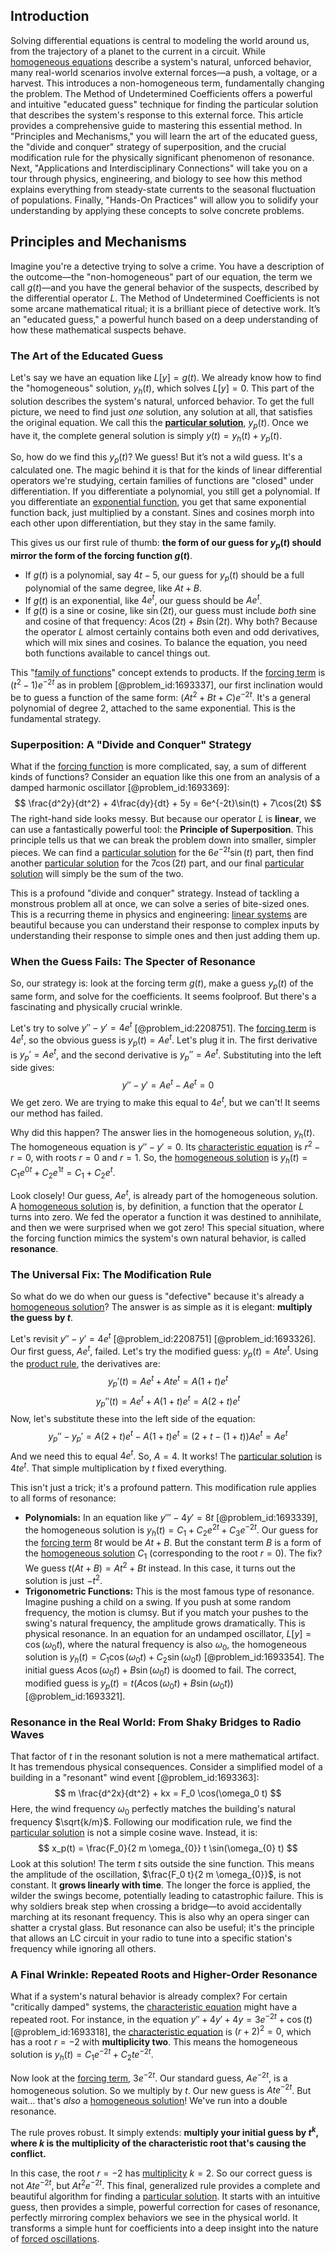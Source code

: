 ## Introduction
Solving differential equations is central to modeling the world around us, from the trajectory of a planet to the current in a circuit. While [homogeneous equations](@article_id:163156) describe a system's natural, unforced behavior, many real-world scenarios involve external forces—a push, a voltage, or a harvest. This introduces a non-homogeneous term, fundamentally changing the problem. The Method of Undetermined Coefficients offers a powerful and intuitive "educated guess" technique for finding the particular solution that describes the system's response to this external force. This article provides a comprehensive guide to mastering this essential method. In "Principles and Mechanisms," you will learn the art of the educated guess, the "divide and conquer" strategy of superposition, and the crucial modification rule for the physically significant phenomenon of resonance. Next, "Applications and Interdisciplinary Connections" will take you on a tour through physics, engineering, and biology to see how this method explains everything from steady-state currents to the seasonal fluctuation of populations. Finally, "Hands-On Practices" will allow you to solidify your understanding by applying these concepts to solve concrete problems.

## Principles and Mechanisms

Imagine you're a detective trying to solve a crime. You have a description of the outcome—the "non-homogeneous" part of our equation, the term we call $g(t)$—and you have the general behavior of the suspects, described by the differential operator $L$. The Method of Undetermined Coefficients is not some arcane mathematical ritual; it is a brilliant piece of detective work. It’s an "educated guess," a powerful hunch based on a deep understanding of how these mathematical suspects behave.

### The Art of the Educated Guess

Let's say we have an equation like $L[y] = g(t)$. We already know how to find the "homogeneous" solution, $y_h(t)$, which solves $L[y] = 0$. This part of the solution describes the system's natural, unforced behavior. To get the full picture, we need to find just *one* solution, any solution at all, that satisfies the original equation. We call this the **[particular solution](@article_id:148586)**, $y_p(t)$. Once we have it, the complete general solution is simply $y(t) = y_h(t) + y_p(t)$.

So, how do we find this $y_p(t)$? We guess! But it’s not a wild guess. It's a calculated one. The magic behind it is that for the kinds of linear differential operators we're studying, certain families of functions are "closed" under differentiation. If you differentiate a polynomial, you still get a polynomial. If you differentiate an [exponential function](@article_id:160923), you get that same exponential function back, just multiplied by a constant. Sines and cosines morph into each other upon differentiation, but they stay in the same family.

This gives us our first rule of thumb: **the form of our guess for $y_p(t)$ should mirror the form of the forcing function $g(t)$**.

-   If $g(t)$ is a polynomial, say $4t - 5$, our guess for $y_p(t)$ should be a full polynomial of the same degree, like $At + B$.
-   If $g(t)$ is an exponential, like $4e^t$, our guess should be $Ae^t$.
-   If $g(t)$ is a sine or cosine, like $\sin(2t)$, our guess must include *both* sine and cosine of that frequency: $A\cos(2t) + B\sin(2t)$. Why both? Because the operator $L$ almost certainly contains both even and odd derivatives, which will mix sines and cosines. To balance the equation, you need both functions available to cancel things out.

This "[family of functions](@article_id:136955)" concept extends to products. If the [forcing term](@article_id:165492) is $(t^2-1)e^{-2t}$ as in problem [@problem_id:1693337], our first inclination would be to guess a function of the same form: $(At^2 + Bt + C)e^{-2t}$. It's a general polynomial of degree 2, attached to the same exponential. This is the fundamental strategy.

### Superposition: A "Divide and Conquer" Strategy

What if the [forcing function](@article_id:268399) is more complicated, say, a sum of different kinds of functions? Consider an equation like this one from an analysis of a damped harmonic oscillator [@problem_id:1693369]:
$$
\frac{d^2y}{dt^2} + 4\frac{dy}{dt} + 5y = 6e^{-2t}\sin(t) + 7\cos(2t)
$$
The right-hand side looks messy. But because our operator $L$ is **linear**, we can use a fantastically powerful tool: the **Principle of Superposition**. This principle tells us that we can break the problem down into smaller, simpler pieces. We can find a [particular solution](@article_id:148586) for the $6e^{-2t}\sin(t)$ part, then find another [particular solution](@article_id:148586) for the $7\cos(2t)$ part, and our final [particular solution](@article_id:148586) will simply be the sum of the two.

This is a profound "divide and conquer" strategy. Instead of tackling a monstrous problem all at once, we can solve a series of bite-sized ones. This is a recurring theme in physics and engineering: [linear systems](@article_id:147356) are beautiful because you can understand their response to complex inputs by understanding their response to simple ones and then just adding them up.

### When the Guess Fails: The Specter of Resonance

So, our strategy is: look at the forcing term $g(t)$, make a guess $y_p(t)$ of the same form, and solve for the coefficients. It seems foolproof. But there's a fascinating and physically crucial wrinkle.

Let's try to solve $y'' - y' = 4e^{t}$ [@problem_id:2208751]. The [forcing term](@article_id:165492) is $4e^t$, so the obvious guess is $y_p(t) = Ae^t$. Let's plug it in. The first derivative is $y_p' = Ae^t$, and the second derivative is $y_p'' = Ae^t$. Substituting into the left side gives:
$$
y'' - y' = Ae^t - Ae^t = 0
$$
We get zero. We are trying to make this equal to $4e^t$, but we can't! It seems our method has failed.

Why did this happen? The answer lies in the homogeneous solution, $y_h(t)$. The homogeneous equation is $y'' - y' = 0$. Its [characteristic equation](@article_id:148563) is $r^2 - r = 0$, with roots $r=0$ and $r=1$. So, the [homogeneous solution](@article_id:273871) is $y_h(t) = C_1 e^{0t} + C_2 e^{1t} = C_1 + C_2 e^t$.

Look closely! Our guess, $Ae^t$, is already part of the homogeneous solution. A [homogeneous solution](@article_id:273871) is, by definition, a function that the operator $L$ turns into zero. We fed the operator a function it was destined to annihilate, and then we were surprised when we got zero! This special situation, where the forcing function mimics the system's own natural behavior, is called **resonance**.

### The Universal Fix: The Modification Rule

So what do we do when our guess is "defective" because it's already a [homogeneous solution](@article_id:273871)? The answer is as simple as it is elegant: **multiply the guess by $t$**.

Let's revisit $y'' - y' = 4e^t$ [@problem_id:2208751] [@problem_id:1693326]. Our first guess, $Ae^t$, failed. Let's try the modified guess: $y_p(t) = Ate^t$.
Using the [product rule](@article_id:143930), the derivatives are:
$$
y_p'(t) = Ae^t + Ate^t = A(1+t)e^t
$$
$$
y_p''(t) = Ae^t + A(1+t)e^t = A(2+t)e^t
$$
Now, let's substitute these into the left side of the equation:
$$
y_p'' - y_p' = A(2+t)e^t - A(1+t)e^t = (2+t - (1+t))Ae^t = Ae^t
$$
And we need this to equal $4e^t$. So, $A=4$. It works! The [particular solution](@article_id:148586) is $4te^t$. That simple multiplication by $t$ fixed everything.

This isn't just a trick; it's a profound pattern. This modification rule applies to all forms of resonance:
-   **Polynomials:** In an equation like $y''' - 4y' = 8t$ [@problem_id:1693339], the homogeneous solution is $y_h(t) = C_1 + C_2e^{2t} + C_3e^{-2t}$. Our guess for the [forcing term](@article_id:165492) $8t$ would be $At+B$. But the constant term $B$ is a form of the [homogeneous solution](@article_id:273871) $C_1$ (corresponding to the root $r=0$). The fix? We guess $t(At+B) = At^2+Bt$ instead. In this case, it turns out the solution is just $-t^2$.
-   **Trigonometric Functions:** This is the most famous type of resonance. Imagine pushing a child on a swing. If you push at some random frequency, the motion is clumsy. But if you match your pushes to the swing's natural frequency, the amplitude grows dramatically. This is physical resonance. In an equation for an undamped oscillator, $L[y] = \cos(\omega_0 t)$, where the natural frequency is also $\omega_0$, the homogeneous solution is $y_h(t) = C_1\cos(\omega_0 t) + C_2\sin(\omega_0 t)$ [@problem_id:1693354]. The initial guess $A\cos(\omega_0 t) + B\sin(\omega_0 t)$ is doomed to fail. The correct, modified guess is $y_p(t) = t(A\cos(\omega_0 t) + B\sin(\omega_0 t))$ [@problem_id:1693321].

### Resonance in the Real World: From Shaky Bridges to Radio Waves

That factor of $t$ in the resonant solution is not a mere mathematical artifact. It has tremendous physical consequences. Consider a simplified model of a building in a "resonant" wind event [@problem_id:1693363]:
$$
m \frac{d^2x}{dt^2} + kx = F_0 \cos(\omega_0 t)
$$
Here, the wind frequency $\omega_0$ perfectly matches the building's natural frequency $\sqrt{k/m}$. Following our modification rule, we find the [particular solution](@article_id:148586) is not a simple cosine wave. Instead, it is:
$$
x_p(t) = \frac{F_0}{2 m \omega_{0}} t \sin(\omega_{0} t)
$$
Look at this solution! The term $t$ sits outside the sine function. This means the amplitude of the oscillation, $\frac{F_0 t}{2 m \omega_{0}}$, is not constant. It **grows linearly with time**. The longer the force is applied, the wilder the swings become, potentially leading to catastrophic failure. This is why soldiers break step when crossing a bridge—to avoid accidentally marching at its resonant frequency. This is also why an opera singer can shatter a crystal glass. But resonance can also be useful; it's the principle that allows an LC circuit in your radio to tune into a specific station's frequency while ignoring all others.

### A Final Wrinkle: Repeated Roots and Higher-Order Resonance

What if a system's natural behavior is already complex? For certain "critically damped" systems, the [characteristic equation](@article_id:148563) might have a repeated root. For instance, in the equation $y'' + 4y' + 4y = 3e^{-2t} + \cos(t)$ [@problem_id:1693318], the [characteristic equation](@article_id:148563) is $(r+2)^2=0$, which has a root $r=-2$ with **multiplicity two**. This means the homogeneous solution is $y_h(t) = C_1 e^{-2t} + C_2 t e^{-2t}$.

Now look at the [forcing term](@article_id:165492), $3e^{-2t}$. Our standard guess, $A e^{-2t}$, is a homogeneous solution. So we multiply by $t$. Our new guess is $A t e^{-2t}$. But wait... that's *also* a [homogeneous solution](@article_id:273871)! We've run into a double resonance.

The rule proves robust. It simply extends: **multiply your initial guess by $t^k$, where $k$ is the multiplicity of the characteristic root that's causing the conflict.**

In this case, the root $r=-2$ has [multiplicity](@article_id:135972) $k=2$. So our correct guess is not $Ate^{-2t}$, but $At^2e^{-2t}$. This final, generalized rule provides a complete and beautiful algorithm for finding a [particular solution](@article_id:148586). It starts with an intuitive guess, then provides a simple, powerful correction for cases of resonance, perfectly mirroring complex behaviors we see in the physical world. It transforms a simple hunt for coefficients into a deep insight into the nature of [forced oscillations](@article_id:169348).